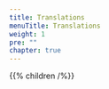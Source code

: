 ```yaml
---
title: Translations
menuTitle: Translations
weight: 1
pre: ""
chapter: true
---
```


{{% children /%}}
